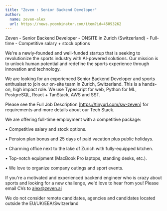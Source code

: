 ```yaml
---
title: "Zeven : Senior Backend Developer"
author:
  name: zeven-alex
  url: https://news.ycombinator.com/item?id=45093262
---
```

Zeven - Senior Backend Developer - ONSITE in Zurich (Switzerland) - Full-time - Competitive salary + stock options

We&#x27;re a newly-founded and well-funded startup that is seeking to revolutionize the sports industry with AI-powered solutions. Our mission is to unlock human potential and redefine the sports experience through innovation and technology.

We are looking for an experienced Senior Backend Developer and sports enthusiast to join our on-site team in Zurich, Switzerland. This is a hands-on, high impact role. We use Typescript for web, Python for ML, PostgreSQL, React + TanStack, AWS and SST.

Please see the Full Job Description [<a href="https:&#x2F;&#x2F;tinyurl.com&#x2F;sw-zeven" rel="nofollow">https:&#x2F;&#x2F;tinyurl.com&#x2F;sw-zeven</a>] for requirements and more details about our Tech Stack.

We are offering full-time employment with a competitive package:

• Competitive salary and stock options.

• Pension plan bonus and 25 days of paid vacation plus public holidays.

• Charming office next to the lake of Zurich with fully-equipped kitchen.

• Top-notch equipment (MacBook Pro laptops, standing desks, etc.).

• We love to organize company outings and sport events.

If you&#x27;re a motivated and experienced backend engineer who is crazy about sports and looking for a new challenge, we&#x27;d love to hear from you! Please email CVs to alex@zeven.ai

We do not consider remote candidates, agencies and candidates located outside the EU&#x2F;UK&#x2F;EEA&#x2F;Switzerland
<JobApplication />
